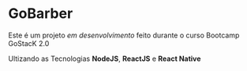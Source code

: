 # GoBarber
Este é um projeto _em desenvolvimento_ feito durante o curso Bootcamp GoStacK 2.0

Ultizando as Tecnologias **NodeJS**, **ReactJS** e **React Native**
